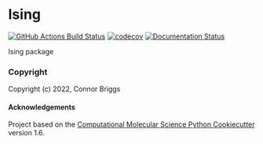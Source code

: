 Ising
==============================
[//]: # (Badges)
[![GitHub Actions Build Status](https://github.com/cgbriggs99/ising/workflows/CI/badge.svg)](https://github.com/cgbriggs99/ising/actions?query=workflow%3ACI)
[![codecov](https://codecov.io/gh/cgbriggs99/Ising/branch/master/graph/badge.svg)](https://codecov.io/gh/cgbriggs99/Ising/branch/master)
[![Documentation Status](https://readthedocs.org/projects/cgbriggs99-ising/badge/?version=stable)](https://cgbriggs99-ising.readthedocs.io/en/stable/?badge=stable)


Ising package

### Copyright

Copyright (c) 2022, Connor Briggs


#### Acknowledgements
 
Project based on the 
[Computational Molecular Science Python Cookiecutter](https://github.com/molssi/cookiecutter-cms) version 1.6.
